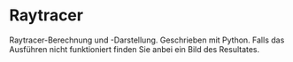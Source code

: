 # Raytracer
Raytracer-Berechnung und -Darstellung. Geschrieben mit Python. 
Falls das Ausführen nicht funktioniert finden Sie anbei ein Bild des Resultates.
